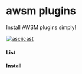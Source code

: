 # awsm plugins

Install AWSM plugins simply!

[![asciicast](https://asciinema.org/a/47xobdkrq5rszonqh4auih5q2.png)](https://asciinema.org/a/47xobdkrq5rszonqh4auih5q2)

#### List
#### Install

